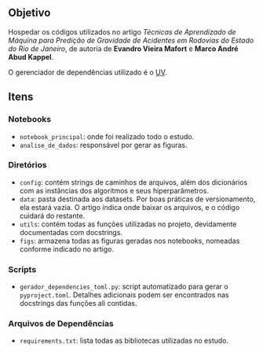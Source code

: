 ## Objetivo

Hospedar os códigos utilizados no artigo *Técnicas de Aprendizado de Máquina para Predição de Gravidade de Acidentes em Rodovias do Estado do Rio de Janeiro*, de autoria de **Evandro Vieira Mafort** e **Marco André Abud Kappel**.

O gerenciador de dependências utilizado é o [UV](https://github.com/astral-sh/uv).

## Itens

### Notebooks
- `notebook_principal`: onde foi realizado todo o estudo.
- `analise_de_dados`: responsável por gerar as figuras.

### Diretórios
- `config`: contém strings de caminhos de arquivos, além dos dicionários com as instâncias dos algoritmos e seus hiperparâmetros.
- `data`: pasta destinada aos datasets. Por boas práticas de versionamento, ela estará vazia. O artigo indica onde baixar os arquivos, e o código cuidará do restante.
- `utils`: contém todas as funções utilizadas no projeto, devidamente documentadas com docstrings.
- `figs`: armazena todas as figuras geradas nos notebooks, nomeadas conforme indicado no artigo.

### Scripts
- `gerador_dependencies_toml.py`: script automatizado para gerar o `pyproject.toml`. Detalhes adicionais podem ser encontrados nas docstrings das funções ali contidas.

### Arquivos de Dependências
- `requirements.txt`: lista todas as bibliotecas utilizadas no estudo.
